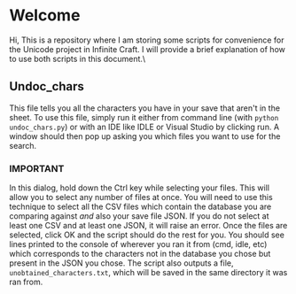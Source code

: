 # Welcome
Hi, This is a repository where I am storing some scripts for convenience for the Unicode project in Infinite Craft. I will provide a brief explanation of how to use both scripts in this document.\\
## Undoc_chars
This file tells you all the characters you have in your save that aren't in the sheet.
To use this file, simply run it either from command line (with `python undoc_chars.py`) or with an IDE like IDLE or Visual Studio by clicking run. A window should then pop up asking you which files you want to use for the search. 
### IMPORTANT
In this dialog, hold down the Ctrl key while selecting your files. This will allow you to select any number of files at once. You will need to use this technique to select all the CSV files which contain the database you are comparing against *and* also your save file JSON. If you do not select at least one CSV and at least one JSON, it will raise an error.
Once the files are selected, click OK and the script should do the rest for you. You should see lines printed to the console of wherever you ran it from (cmd, idle, etc) which corresponds to the characters not in the database you chose but present in the JSON you chose. The script also outputs a file, `unobtained_characters.txt`, which will be saved in the same directory it was ran from.
